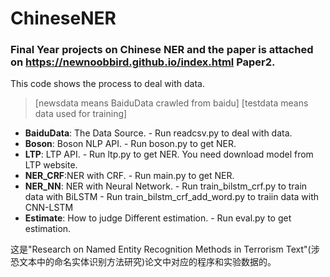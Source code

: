 # ChineseNER
### Final Year projects on Chinese NER and the paper is attached on https://newnoobbird.github.io/index.html Paper2. ###
This code shows the process to deal with data.


> [newsdata means BaiduData crawled from baidu]
> [testdata means data used for training]

- **BaiduData**: The Data Source.
		- Run readcsv.py to deal with data.
- **Boson**: Boson NLP API.
		- Run boson.py to get NER.
- **LTP**: LTP API.
		- Run ltp.py to get NER. You need download model from LTP website.
- **NER_CRF**:NER with CRF.
		- Run main.py to get NER.
- **NER_NN**: NER with Neural Network.
		- Run train_bilstm_crf.py to train data with BiLSTM
		- Run train_bilstm_crf_add_word.py to traiin data with CNN-LSTM
- **Estimate**: How to judge Different estimation.
		- Run eval.py to get estimation.

这是"Research on Named Entity Recognition Methods in Terrorism Text"(涉恐文本中的命名实体识别方法研究)论文中对应的程序和实验数据的。